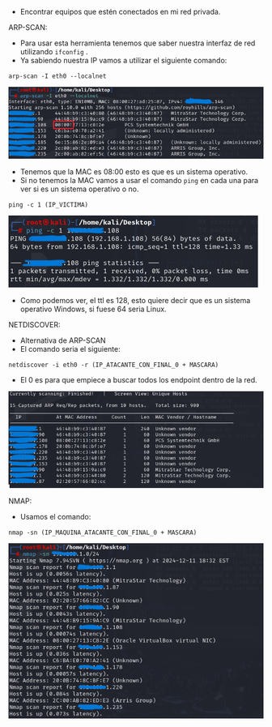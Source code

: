 - Encontrar equipos que estén conectados en mi red privada.


ARP-SCAN:
- Para usar esta herramienta tenemos que saber nuestra interfaz de red utilizando `ifconfig` .
- Ya sabiendo nuestra IP vamos a utilizar el siguiente comando:
```
arp-scan -I eth0 --localnet
```


![](../Imagenes/0800.png)
- Tenemos que la MAC es 08:00 esto es que es un sistema operativo.
- Si no tenemos la MAC vamos a usar el comando `ping` en cada una para ver si es un sistema operativo o no.
```
ping -c 1 (IP_VICTIMA)
```

![](../Imagenes/Pasted%20image%2020241211202408.png)
- Como podemos ver, el ttl es 128, esto quiere decir que es un sistema operativo Windows, si fuese 64 seria Linux.

NETDISCOVER:
- Alternativa de  ARP-SCAN
- El comando seria el siguiente:
```
netdiscover -i eth0 -r (IP_ATACANTE_CON_FINAL_0 + MASCARA)
```
- El 0 es para que empiece a buscar todos los endpoint dentro de la red.

![](../Imagenes/Pasted%20image%2020241211203042.png)

NMAP:
- Usamos el comando:
```
nmap -sn (IP_MAQUINA_ATACANTE_CON_FINAL_0 + MASCARA)
```

![](../Imagenes/Pasted%20image%2020241211203258.png)
